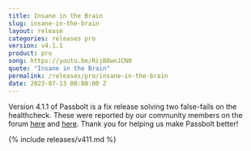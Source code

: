 ```yaml
---
title: Insane in the Brain
slug: insane-in-the-brain
layout: release
categories: releases pro
version: v4.1.1
product: pro
song: https://youtu.be/RijB8wnJCN0
quote: "Insane in the Brain"
permalink: /releases/pro/insane-in-the-brain
date: 2023-07-13 00:00:00 Z
---
```


Version 4.1.1 of Passbolt is a fix release solving two false-fails on the healthcheck. These were reported by our community members on the forum [here](https://community.passbolt.com/t/after-upgrade-from-4-0-2-4-1-0-upgrade-default-content-is-missing/7959) and [here](https://community.passbolt.com/t/this-installation-is-not-up-to-date-currently-using-4-0-2-and-it-should-be-v4-1-0-rc-2/7883).
Thank you for helping us make Passbolt better!

{% include releases/v411.md %}
